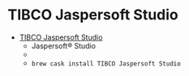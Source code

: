 # TIBCO Jaspersoft Studio
- [TIBCO Jaspersoft Studio](https://community.jaspersoft.com/project/jaspersoft-studio)
  -  Jaspersoft® Studio
  - 
  - `brew cask install TIBCO Jaspersoft Studio`
